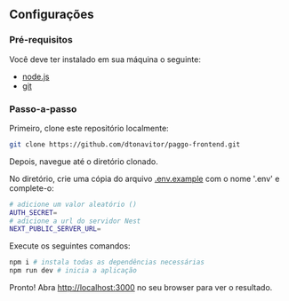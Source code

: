 ## Configurações
### Pré-requisitos
Você deve ter instalado em sua máquina o seguinte:
- [node.js](https://nodejs.org/en/download/prebuilt-installer/current)
- [git](https://git-scm.com/downloads)

### Passo-a-passo
Primeiro, clone este repositório localmente:

```bash
git clone https://github.com/dtonavitor/paggo-frontend.git
```

Depois, navegue até o diretório clonado.

No diretório, crie uma cópia do arquivo [.env.example](https://github.com/dtonavitor/paggo-frontend/blob/master/.env.example) com o nome '.env' e complete-o:
```bash
# adicione um valor aleatório ()
AUTH_SECRET= 
# adicione a url do servidor Nest
NEXT_PUBLIC_SERVER_URL=
```

Execute os seguintes comandos:

```bash
npm i # instala todas as dependências necessárias
npm run dev # inicia a aplicação
```

Pronto! Abra [http://localhost:3000](http://localhost:3000) no seu browser para ver o resultado.
